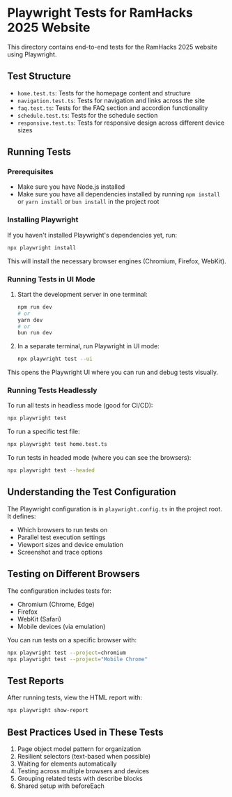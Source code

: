 # Playwright Tests for RamHacks 2025 Website

This directory contains end-to-end tests for the RamHacks 2025 website using Playwright.

## Test Structure

- `home.test.ts`: Tests for the homepage content and structure
- `navigation.test.ts`: Tests for navigation and links across the site
- `faq.test.ts`: Tests for the FAQ section and accordion functionality
- `schedule.test.ts`: Tests for the schedule section
- `responsive.test.ts`: Tests for responsive design across different device sizes

## Running Tests

### Prerequisites

- Make sure you have Node.js installed
- Make sure you have all dependencies installed by running `npm install` or `yarn install` or `bun install` in the project root

### Installing Playwright

If you haven't installed Playwright's dependencies yet, run:

```bash
npx playwright install
```

This will install the necessary browser engines (Chromium, Firefox, WebKit).

### Running Tests in UI Mode

1. Start the development server in one terminal:

   ```bash
   npm run dev
   # or
   yarn dev
   # or
   bun run dev
   ```

2. In a separate terminal, run Playwright in UI mode:

   ```bash
   npx playwright test --ui
   ```

This opens the Playwright UI where you can run and debug tests visually.

### Running Tests Headlessly

To run all tests in headless mode (good for CI/CD):

```bash
npx playwright test
```

To run a specific test file:

```bash
npx playwright test home.test.ts
```

To run tests in headed mode (where you can see the browsers):

```bash
npx playwright test --headed
```

## Understanding the Test Configuration

The Playwright configuration is in `playwright.config.ts` in the project root. It defines:

- Which browsers to run tests on
- Parallel test execution settings
- Viewport sizes and device emulation
- Screenshot and trace options

## Testing on Different Browsers

The configuration includes tests for:

- Chromium (Chrome, Edge)
- Firefox
- WebKit (Safari)
- Mobile devices (via emulation)

You can run tests on a specific browser with:

```bash
npx playwright test --project=chromium
npx playwright test --project="Mobile Chrome"
```

## Test Reports

After running tests, view the HTML report with:

```bash
npx playwright show-report
```

## Best Practices Used in These Tests

1. Page object model pattern for organization
2. Resilient selectors (text-based when possible)
3. Waiting for elements automatically
4. Testing across multiple browsers and devices
5. Grouping related tests with describe blocks
6. Shared setup with beforeEach

